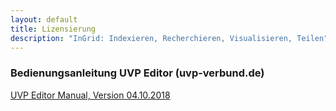 ```yaml
---
layout: default
title: Lizensierung
description: "InGrid: Indexieren, Recherchieren, Visualisieren, Teilen"
---
```


### Bedienungsanleitung UVP Editor (uvp-verbund.de)

[UVP Editor Manual, Version 04.10.2018](https://github.com/informationgrid/informationgrid.github.io/raw/master/4.4.0/images/Erfassungsanleitungen_UVP-Verbund-Portal_Version_2018-10-04.zip)

